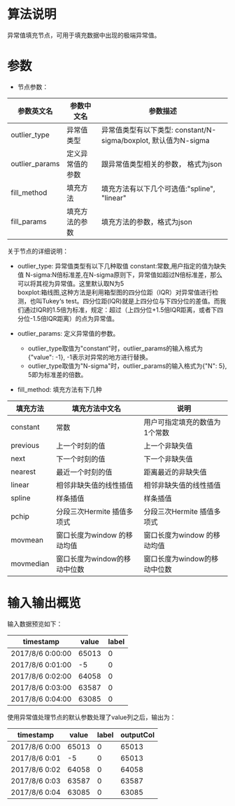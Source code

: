 # 算法说明

异常值填充节点，可用于填充数据中出现的极端异常值。

# 参数

- 节点参数：

| 参数英文名      | 参数中文名       |参数描述|
|------------|--------------------|----------------|
| outlier_type   | 异常值类型|异常值类型有以下类型: constant/N-sigma/boxplot, 默认值为N-sigma|
| outlier_params   | 定义异常值的参数| 跟异常值类型相关的参数， 格式为json |
| fill_method   | 填充方法|  填充方法有以下几个可选值:"spline", "linear"|
| fill_params   | 填充方法的参数|  填充方法的参数，格式为json|

关于节点的详细说明：
- outlier_type: 异常值类型有以下几种取值
constant:常数,用户指定的值为缺失值
N-sigma:N倍标准差,在N-sigma原则下，异常值如超过N倍标准差，那么可以将其视为异常值。这里默认取N为5                              
boxplot:箱线图,这种方法是利用箱型图的四分位距（IQR）对异常值进行检测，也叫Tukey‘s test。四分位距(IQR)就是上四分位与下四分位的差值。而我们通过IQR的1.5倍为标准，规定：超过（上四分位+1.5倍IQR距离，或者下四分位-1.5倍IQR距离）的点为异常值。  
- outlier_params: 定义异常值的参数。
	- outlier_type取值为"constant"时，outlier_params的输入格式为{"value": -1}, -1表示对异常的地方进行替换。
	- outlier_type取值为"N-sigma"时，outlier_params的输入格式为{"N": 5}, 5即为标准差的倍数。


- fill_method: 填充方法有下几种

| 填充方法 | 填充方法中文名|说明                                         |
|------------|--------------|------------------------------|
| constant  |常数| 用户可指定填充的数值为1个常数                                    |
| previous | 上一个时刻的值    |上一个非缺失值                                 |
| next    | 下一个时刻的值         |下一个非缺失值                             |
| nearest  | 最近一个时刻的值  |距离最近的非缺失值                               |
| linear  | 相邻非缺失值的线性插值|相邻非缺失值的线性插值
| spline  | 样条插值 |样条插值
| pchip  | 分段三次Hermite 插值多项式|分段三次Hermite 插值多项式
| movmean   | 窗口长度为window 的移动均值|窗口长度为window 的移动均值|
| movmedian | 窗口长度为window的移动中位数|窗口长度为window的移动中位数|


# 输入输出概览

输入数据预览如下：


| timestamp     | value | label |
|---------------|-------|-------|
| 2017/8/6 0:00:00 | 65013 | 0     |
| 2017/8/6 0:01:00 | -5 | 0     |
| 2017/8/6 0:02:00 | 64058 | 0     |
| 2017/8/6 0:03:00 | 63587 | 0     |
| 2017/8/6 0:04:00 | 63085 | 0     |

使用异常值处理节点的默认参数处理了value列之后，输出为：

| timestamp     | value | label | outputCol |
|---------------|-------|-------|-----------|
| 2017/8/6 0:00 | 65013 | 0     | 65013 |
| 2017/8/6 0:01 | -5 | 0     | 65013 |
| 2017/8/6 0:02 | 64058 | 0     | 64058  |
| 2017/8/6 0:03 | 63587 | 0     | 63587 |
| 2017/8/6 0:04 | 63085 | 0     | 63085 |




